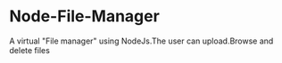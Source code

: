 # Node-File-Manager
A virtual "File manager" using NodeJs.The user can upload.Browse and delete files
